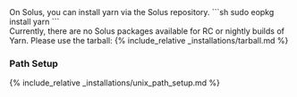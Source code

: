 <div class="install-only-stable" markdown="1">
On Solus, you can install yarn via the Solus repository.
```sh
sudo eopkg install yarn
```
</div>

<div class="install-only-rc install-only-nightly" markdown="1">
Currently, there are no Solus packages available for RC or nightly builds of Yarn. Please use the tarball:
{% include_relative _installations/tarball.md %}
</div>

### Path Setup

<!-- prettier-ignore -->
{% include_relative _installations/unix_path_setup.md %}
